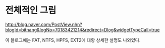 전체적인 그림
============

http://blog.naver.com/PostView.nhn?blogId=bitnang&logNo=70183421214&redirect=Dlog&widgetTypeCall=true

이 블로그에는 FAT, NTFS, HPFS, EXT2에 대항 상세한 설명도 나와있다. 

